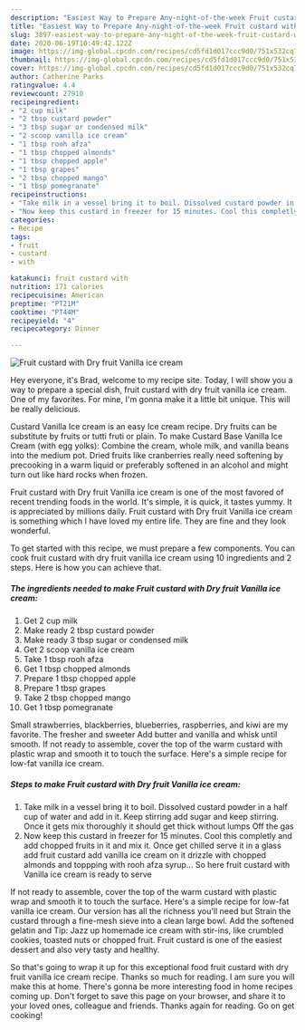 ```yaml
---
description: "Easiest Way to Prepare Any-night-of-the-week Fruit custard with Dry fruit Vanilla ice cream"
title: "Easiest Way to Prepare Any-night-of-the-week Fruit custard with Dry fruit Vanilla ice cream"
slug: 3897-easiest-way-to-prepare-any-night-of-the-week-fruit-custard-with-dry-fruit-vanilla-ice-cream
date: 2020-06-19T10:49:42.122Z
image: https://img-global.cpcdn.com/recipes/cd5fd1d017ccc9d0/751x532cq70/fruit-custard-with-dry-fruit-vanilla-ice-cream-recipe-main-photo.jpg
thumbnail: https://img-global.cpcdn.com/recipes/cd5fd1d017ccc9d0/751x532cq70/fruit-custard-with-dry-fruit-vanilla-ice-cream-recipe-main-photo.jpg
cover: https://img-global.cpcdn.com/recipes/cd5fd1d017ccc9d0/751x532cq70/fruit-custard-with-dry-fruit-vanilla-ice-cream-recipe-main-photo.jpg
author: Catherine Parks
ratingvalue: 4.4
reviewcount: 27910
recipeingredient:
- "2 cup milk"
- "2 tbsp custard powder"
- "3 tbsp sugar or condensed milk"
- "2 scoop vanilla ice cream"
- "1 tbsp rooh afza"
- "1 tbsp chopped almonds"
- "1 tbsp chopped apple"
- "1 tbsp grapes"
- "2 tbsp chopped mango"
- "1 tbsp pomegranate"
recipeinstructions:
- "Take milk in a vessel bring it to boil. Dissolved custard powder in a half cup of water and add in it. Keep stirring add sugar and keep stirring. Once it gets mix thoroughly it should get thick without lumps Off the gas"
- "Now keep this custard in freezer for 15 minutes. Cool this completly and add chopped fruits in it and mix it. Once get chilled serve it in a glass add fruit custard add vanilla ice cream on it drizzle with chopped almonds and toppping with rooh afza syrup... So here fruit custard with Vanilla ice cream is ready to serve"
categories:
- Recipe
tags:
- fruit
- custard
- with

katakunci: fruit custard with 
nutrition: 171 calories
recipecuisine: American
preptime: "PT21M"
cooktime: "PT44M"
recipeyield: "4"
recipecategory: Dinner

---
```



![Fruit custard with Dry fruit Vanilla ice cream](https://img-global.cpcdn.com/recipes/cd5fd1d017ccc9d0/751x532cq70/fruit-custard-with-dry-fruit-vanilla-ice-cream-recipe-main-photo.jpg)

Hey everyone, it's Brad, welcome to my recipe site. Today, I will show you a way to prepare a special dish, fruit custard with dry fruit vanilla ice cream. One of my favorites. For mine, I'm gonna make it a little bit unique. This will be really delicious.

Custard Vanilla Ice cream is an easy Ice cream recipe. Dry fruits can be substitute by fruits or tutti fruti or plain. To make Custard Base Vanilla Ice Cream (with egg yolks): Combine the cream, whole milk, and vanilla beans into the medium pot. Dried fruits like cranberries really need softening by precooking in a warm liquid or preferably softened in an alcohol and might turn out like hard rocks when frozen.

Fruit custard with Dry fruit Vanilla ice cream is one of the most favored of recent trending foods in the world. It's simple, it is quick, it tastes yummy. It is appreciated by millions daily. Fruit custard with Dry fruit Vanilla ice cream is something which I have loved my entire life. They are fine and they look wonderful.


To get started with this recipe, we must prepare a few components. You can cook fruit custard with dry fruit vanilla ice cream using 10 ingredients and 2 steps. Here is how you can achieve that.

<!--inarticleads1-->

##### The ingredients needed to make Fruit custard with Dry fruit Vanilla ice cream:

1. Get 2 cup milk
1. Make ready 2 tbsp custard powder
1. Make ready 3 tbsp sugar or condensed milk
1. Get 2 scoop vanilla ice cream
1. Take 1 tbsp rooh afza
1. Get 1 tbsp chopped almonds
1. Prepare 1 tbsp chopped apple
1. Prepare 1 tbsp grapes
1. Take 2 tbsp chopped mango
1. Get 1 tbsp pomegranate


Small strawberries, blackberries, blueberries, raspberries, and kiwi are my favorite. The fresher and sweeter Add butter and vanilla and whisk until smooth. If not ready to assemble, cover the top of the warm custard with plastic wrap and smooth it to touch the surface. Here&#39;s a simple recipe for low-fat vanilla ice cream. 

<!--inarticleads2-->

##### Steps to make Fruit custard with Dry fruit Vanilla ice cream:

1. Take milk in a vessel bring it to boil. Dissolved custard powder in a half cup of water and add in it. Keep stirring add sugar and keep stirring. Once it gets mix thoroughly it should get thick without lumps Off the gas
1. Now keep this custard in freezer for 15 minutes. Cool this completly and add chopped fruits in it and mix it. Once get chilled serve it in a glass add fruit custard add vanilla ice cream on it drizzle with chopped almonds and toppping with rooh afza syrup... So here fruit custard with Vanilla ice cream is ready to serve


If not ready to assemble, cover the top of the warm custard with plastic wrap and smooth it to touch the surface. Here&#39;s a simple recipe for low-fat vanilla ice cream. Our version has all the richness you&#39;ll need but Strain the custard through a fine-mesh sieve into a clean large bowl. Add the softened gelatin and Tip: Jazz up homemade ice cream with stir-ins, like crumbled cookies, toasted nuts or chopped fruit. Fruit custard is one of the easiest dessert and also very tasty and healthy. 

So that's going to wrap it up for this exceptional food fruit custard with dry fruit vanilla ice cream recipe. Thanks so much for reading. I am sure you will make this at home. There's gonna be more interesting food in home recipes coming up. Don't forget to save this page on your browser, and share it to your loved ones, colleague and friends. Thanks again for reading. Go on get cooking!
